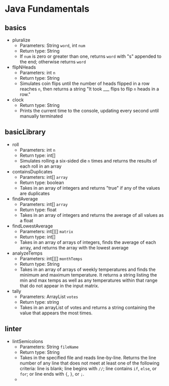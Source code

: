 # Java Fundamentals

## basics

- pluralize
  - Parameters: String `word`, int `num`
  - Return type: String
  - If `num` is zero or greater than one, returns `word` with "s" appended to the end; otherwise returns `word`
- flipNHeads
  - Parameters: int `n`
  - Return type: String
  - Simulates coin flips until the number of heads flipped in a row reaches `n`, then returns a string "It took ___ flips to flip `n` heads in a row."
- clock
  - Return type: String
  - Prints the current time to the console, updating every second until manually terminated

## basicLibrary

- roll
  - Parameters: int `n`
  - Return type: int[]
  - Simulates rolling a six-sided die `n` times and returns the results of each roll in an array
- containsDuplicates
  - Parameters: int[] `array`
  - Return type: boolean
  - Takes in an array of integers and returns "true" if any of the values are duplicates
- findAverage
  - Parameters: int[] `array`
  - Return type: float
  - Takes in an array of integers and returns the average of all values as a float
- findLowestAverage
  - Parameters: int[][] `matrix`
  - Return type: int[]
  - Takes in an array of arrays of integers, finds the average of each array, and returns the array with the lowest average
- analyzeTemps
  - Parameters: int[][] `monthTemps`
  - Return type: String
  - Takes in an array of arrays of weekly temperatures and finds the minimum and maximum temperature. It returns a string listing the min and max temps as well as any temperatures within that range that do not appear in the input matrix.
- tally
  - Parameters: ArrayList<String> `votes`
  - Return type: string
  - Takes in an arrayList of votes and returns a string containing the value that appears the most times.

## linter

- lintSemicolons
  - Parameters: String `fileName`
  - Return type: String
  - Takes in the specified file and reads line-by-line. Returns the line number of any line that does not meet at least one of the following criteria: line is blank; line begins with `//`; line contains `if`, `else`, or `for`; or line ends with `{`, `}`, or `;`.
  - 